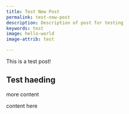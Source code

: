 ```yaml
---
title: Test New Post
permalink: test-new-post
description: Description of post for testing
keywords: test
image: hello-world
image-attrib: test

---
```

This is a test post!

## Test haeding

<!--more-->

more content

content here